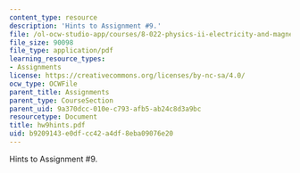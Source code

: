 ```yaml
---
content_type: resource
description: 'Hints to Assignment #9.'
file: /ol-ocw-studio-app/courses/8-022-physics-ii-electricity-and-magnetism-fall-2002/b9209143e0dfcc42a4df8eba09076e20_hw9hints.pdf
file_size: 90098
file_type: application/pdf
learning_resource_types:
- Assignments
license: https://creativecommons.org/licenses/by-nc-sa/4.0/
ocw_type: OCWFile
parent_title: Assignments
parent_type: CourseSection
parent_uid: 9a370dcc-010e-c793-afb5-ab24c8d3a9bc
resourcetype: Document
title: hw9hints.pdf
uid: b9209143-e0df-cc42-a4df-8eba09076e20
---
```

Hints to Assignment #9.